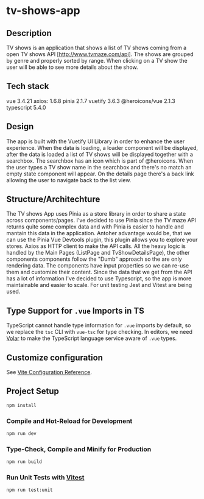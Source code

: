 # tv-shows-app

## Description

TV shows is an application that shows a list of TV shows coming from a open TV shows API [http://www.tvmaze.com/api].
The shows are grouped by genre and properly sorted by range.
When clicking on a TV show the user will be able to see more details about the show.

## Tech stack

vue 3.4.21
axios: 1.6.8
pinia 2.1.7
vuetify 3.6.3
@heroicons/vue 2.1.3
typescript 5.4.0

## Design

The app is built with the Vuetify UI Library in order to enhance the user experience.
When the data is loading, a loader component will be displayed, after the data is loaded a list of TV shows will be displayed together with a searchbox.
The searchbox has an icon which is part of @heroicons.
When the user types a TV show name in the searchbox and there's no match an empty state component will appear.
On the details page there's a back link allowing the user to navigate back to the list view.

## Structure/Architechture

The TV shows App uses Pinia as a store library in order to share a state across components/pages.
I've decided to use Pinia since the TV maze API returns quite some complex data and with Pinia is easier to handle and mantain this data in the application.
Antoher advantage would be, that we can use the Pinia Vue Devtools plugin, this plugin allows you to explore your stores.
Axios as HTTP client to make the API calls.
All the heavy logic is handled by the Main Pages (ListPage and TvShowDetailsPage), the other components components follow the "Dumb" approach so the are only rendering data.
The components have input properties so we can re-use them and customize their content.
Since the data that we get from the API has a lot of information I've decided to use Typescript, so the app is more maintainable and easier to scale.
For unit testing Jest and Vitest are being used.


## Type Support for `.vue` Imports in TS

TypeScript cannot handle type information for `.vue` imports by default, so we replace the `tsc` CLI with `vue-tsc` for type checking. In editors, we need [Volar](https://marketplace.visualstudio.com/items?itemName=Vue.volar) to make the TypeScript language service aware of `.vue` types.

## Customize configuration

See [Vite Configuration Reference](https://vitejs.dev/config/).

## Project Setup

```sh
npm install
```

### Compile and Hot-Reload for Development

```sh
npm run dev
```

### Type-Check, Compile and Minify for Production

```sh
npm run build
```

### Run Unit Tests with [Vitest](https://vitest.dev/)

```sh
npm run test:unit
```
